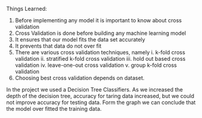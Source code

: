 Things  Learned:
1. Before implementing any model it is important to know about cross validation
2. Cross Validation is done before building any machine learning model
3. It ensures that our model fits the data set accurately
4. It prevents that data do not over fit
5. There are various cross validation techniques, namely 
     i.  k-fold cross validation
    ii.  stratified k-fold cross validation
    iii. hold out based cross validation 
    iv.  leave-one-out cross validation
    v. group k-fold cross validation
6. Choosing best cross validation depends on dataset. 

In the project we used a Decision Tree Classifiers. As we increased the depth of the decision tree, 
accuracy for taring data increased, but we could not improve accuracy for testing data. 
Form the graph we can conclude that the model over fitted the training data.
